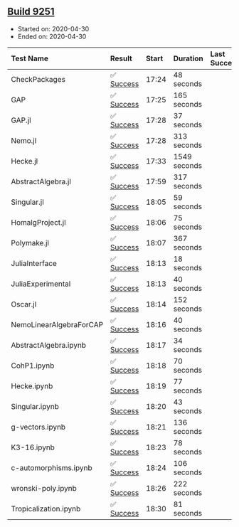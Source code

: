 ## [Build 9251](https://oscarci.mathematik.uni-kl.de/job/oscar/9251/)

* Started on: 2020-04-30
* Ended on: 2020-04-30

| Test Name    | Result | Start | Duration | Last Success | First Failure |
|:-------------|:-------|:------|:---------|:-------------|:--------------|
| CheckPackages | ✅ [Success](https://oscarci.mathematik.uni-kl.de/job/oscar/9251/artifact/logs/build-9251/CheckPackages.log) | 17:24 | 48 seconds |  |  |
| GAP | ✅ [Success](https://oscarci.mathematik.uni-kl.de/job/oscar/9251/artifact/logs/build-9251/GAP.log) | 17:25 | 165 seconds |  |  |
| GAP.jl | ✅ [Success](https://oscarci.mathematik.uni-kl.de/job/oscar/9251/artifact/logs/build-9251/GAP.jl.log) | 17:28 | 37 seconds |  |  |
| Nemo.jl | ✅ [Success](https://oscarci.mathematik.uni-kl.de/job/oscar/9251/artifact/logs/build-9251/Nemo.jl.log) | 17:28 | 313 seconds |  |  |
| Hecke.jl | ✅ [Success](https://oscarci.mathematik.uni-kl.de/job/oscar/9251/artifact/logs/build-9251/Hecke.jl.log) | 17:33 | 1549 seconds |  |  |
| AbstractAlgebra.jl | ✅ [Success](https://oscarci.mathematik.uni-kl.de/job/oscar/9251/artifact/logs/build-9251/AbstractAlgebra.jl.log) | 17:59 | 317 seconds |  |  |
| Singular.jl | ✅ [Success](https://oscarci.mathematik.uni-kl.de/job/oscar/9251/artifact/logs/build-9251/Singular.jl.log) | 18:05 | 59 seconds |  |  |
| HomalgProject.jl | ✅ [Success](https://oscarci.mathematik.uni-kl.de/job/oscar/9251/artifact/logs/build-9251/HomalgProject.jl.log) | 18:06 | 75 seconds |  |  |
| Polymake.jl | ✅ [Success](https://oscarci.mathematik.uni-kl.de/job/oscar/9251/artifact/logs/build-9251/Polymake.jl.log) | 18:07 | 367 seconds |  |  |
| JuliaInterface | ✅ [Success](https://oscarci.mathematik.uni-kl.de/job/oscar/9251/artifact/logs/build-9251/JuliaInterface.log) | 18:13 | 18 seconds |  |  |
| JuliaExperimental | ✅ [Success](https://oscarci.mathematik.uni-kl.de/job/oscar/9251/artifact/logs/build-9251/JuliaExperimental.log) | 18:13 | 40 seconds |  |  |
| Oscar.jl | ✅ [Success](https://oscarci.mathematik.uni-kl.de/job/oscar/9251/artifact/logs/build-9251/Oscar.jl.log) | 18:14 | 152 seconds |  |  |
| NemoLinearAlgebraForCAP | ✅ [Success](https://oscarci.mathematik.uni-kl.de/job/oscar/9251/artifact/logs/build-9251/NemoLinearAlgebraForCAP.log) | 18:16 | 40 seconds |  |  |
| AbstractAlgebra.ipynb | ✅ [Success](https://oscarci.mathematik.uni-kl.de/job/oscar/9251/artifact/logs/build-9251/AbstractAlgebra.ipynb.log) | 18:17 | 34 seconds |  |  |
| CohP1.ipynb | ✅ [Success](https://oscarci.mathematik.uni-kl.de/job/oscar/9251/artifact/logs/build-9251/CohP1.ipynb.log) | 18:18 | 70 seconds |  |  |
| Hecke.ipynb | ✅ [Success](https://oscarci.mathematik.uni-kl.de/job/oscar/9251/artifact/logs/build-9251/Hecke.ipynb.log) | 18:19 | 77 seconds |  |  |
| Singular.ipynb | ✅ [Success](https://oscarci.mathematik.uni-kl.de/job/oscar/9251/artifact/logs/build-9251/Singular.ipynb.log) | 18:20 | 43 seconds |  |  |
| g-vectors.ipynb | ✅ [Success](https://oscarci.mathematik.uni-kl.de/job/oscar/9251/artifact/logs/build-9251/g-vectors.ipynb.log) | 18:21 | 136 seconds |  |  |
| K3-16.ipynb | ✅ [Success](https://oscarci.mathematik.uni-kl.de/job/oscar/9251/artifact/logs/build-9251/K3-16.ipynb.log) | 18:23 | 78 seconds |  |  |
| c-automorphisms.ipynb | ✅ [Success](https://oscarci.mathematik.uni-kl.de/job/oscar/9251/artifact/logs/build-9251/c-automorphisms.ipynb.log) | 18:24 | 106 seconds |  |  |
| wronski-poly.ipynb | ✅ [Success](https://oscarci.mathematik.uni-kl.de/job/oscar/9251/artifact/logs/build-9251/wronski-poly.ipynb.log) | 18:26 | 222 seconds |  |  |
| Tropicalization.ipynb | ✅ [Success](https://oscarci.mathematik.uni-kl.de/job/oscar/9251/artifact/logs/build-9251/Tropicalization.ipynb.log) | 18:30 | 81 seconds |  |  |
